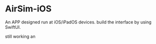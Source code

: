 # AirSim-iOS

An APP designed run at iOS/iPadOS devices.
build the interface by using SwiftUI.

still working an
